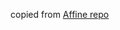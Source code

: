 copied from 
[Affine repo](https://github.com/toeverything/AFFiNE/tree/canary/packages/common/infra/src/livedata)
